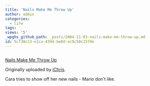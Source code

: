 ```yaml
---
title: 'Nails Make Me Throw Up'
author: admin
categories:
  - life
tags: 
views: '5'
_wpghs_github_path: _posts/2004-11-03-nails-make-me-throw-up.md
id: 5cf38c13-e1ca-4394-be0d-ac9c50c157de
---
```

<p><a href="http://www.flickr.com/photos/lemon/1245730/" title="photo sharing"><img src="http://www.flickr.com/photos/1245730_419fdf9af8_m.jpg" alt="" /></a></p>
<p><a href="http://www.flickr.com/photos/lemon/1245730/">Nails Make Me Throw Up</a></p>
<p>Originally uploaded by <a href="http://www.flickr.com/people/lemon/">iChris</a>.</p>
<p>Cara tries to show off her new nails - Mario don't like.</p>
